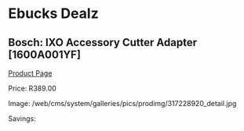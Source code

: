 
# Ebucks Dealz
## Bosch: IXO Accessory Cutter Adapter [1600A001YF]
[Product Page](https://www.ebucks.com/web/shop/productSelected.do?prodId=317228920&catId=1235224419)

Price: R389.00

Image: /web/cms/system/galleries/pics/prodimg/317228920_detail.jpg

Savings: 


	